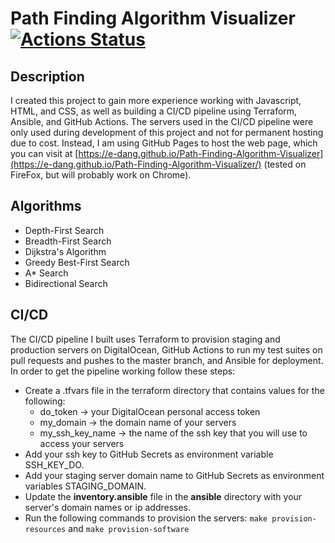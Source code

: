 # Path Finding Algorithm Visualizer [![Actions Status](https://github.com/e-dang/Path-Finding-Algorithm-Visualizer/workflows/Integrate/badge.svg)](https://github.com/e-dang/Path-Finding-Algorithm-Visualizer/actions)

## Description

I created this project to gain more experience working with Javascript, HTML, and CSS, as well as building a CI/CD pipeline using Terraform, Ansible, and GitHub Actions. The servers used in the CI/CD pipeline were only used during development of this project and not for permanent hosting due to cost. Instead, I am using GitHub Pages to host the web page, which you can visit at [https://e-dang.github.io/Path-Finding-Algorithm-Visualizer](https://e-dang.github.io/Path-Finding-Algorithm-Visualizer/) (tested on FireFox, but will probably work on Chrome).


## Algorithms

- Depth-First Search
- Breadth-First Search
- Dijkstra's Algorithm
- Greedy Best-First Search
- A* Search
- Bidirectional Search

## CI/CD
The CI/CD pipeline I built uses Terraform to provision staging and production servers on DigitalOcean, GitHub Actions to run my test suites on pull requests and pushes to the master branch, and Ansible for deployment. In order to get the pipeline working follow these steps:

- Create a .tfvars file in the terraform directory that contains values for the following:
  - do_token -> your DigitalOcean personal access token
  - my_domain -> the domain name of your servers
  - my_ssh_key_name -> the name of the ssh key that you will use to access your servers
- Add your ssh key to GitHub Secrets as environment variable SSH_KEY_DO.
- Add your staging server domain name to GitHub Secrets as environment variables STAGING_DOMAIN.
- Update the __inventory.ansible__ file in the __ansible__ directory with your server's domain names or ip addresses.
- Run the following commands to provision the servers: ```make provision-resources``` and ```make provision-software```


